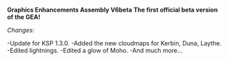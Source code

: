 **Graphics Enhancements Assembly V6beta**
**The first official beta version of the GEA!**

*Changes:*

-Update for KSP 1.3.0.
-Added the new cloudmaps for Kerbin, Duna, Laythe.
-Edited lightnings.
-Edited a glow of Moho.
-And much more...
